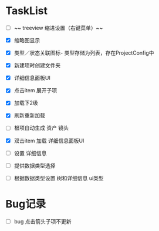 # TaskList
- [ ] ~~ treeview 缩进设置（右键菜单）~~
- [x] 缩略图显示
- [x] 类型／状态关联图标- 类型存储为列表，存在ProjectConfig中
- [x] 新建项时创建文件夹
- [x] 详细信息面板UI
- [x] 点击item 展开子项
- [x] 加载下2级
- [x] 刷新重新加载
- [ ] 根项自动生成 资产 镜头
- [x] 双击item 加载 详细信息面板UI
- [ ] 设置 详细信息
- [ ] 提供数据类型选择
- [ ] 根据数据类型设置 树和详细信息 ui类型



# Bug记录
- [ ] bug 点击箭头子项不更新